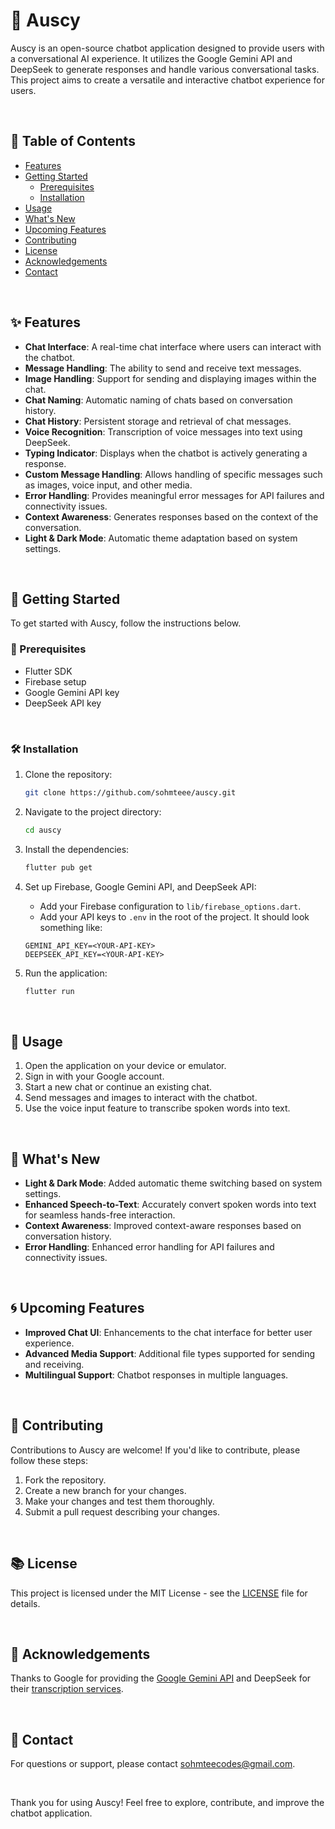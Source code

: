 # 🤖 Auscy

Auscy is an open-source chatbot application designed to provide users with a conversational AI experience. It utilizes the Google Gemini API and DeepSeek to generate responses and handle various conversational tasks. This project aims to create a versatile and interactive chatbot experience for users.

<br/>

## 📜 Table of Contents

- [Features](#features)
- [Getting Started](#getting-started)
  - [Prerequisites](#prerequisites)
  - [Installation](#installation)
- [Usage](#usage)
- [What's New](#whats-new)
- [Upcoming Features](#upcoming-features)
- [Contributing](#contributing)
- [License](#license)
- [Acknowledgements](#acknowledgements)
- [Contact](#contact)

<br/>

## ✨ Features

- **Chat Interface**: A real-time chat interface where users can interact with the chatbot.
- **Message Handling**: The ability to send and receive text messages.
- **Image Handling**: Support for sending and displaying images within the chat.
- **Chat Naming**: Automatic naming of chats based on conversation history.
- **Chat History**: Persistent storage and retrieval of chat messages.
- **Voice Recognition**: Transcription of voice messages into text using DeepSeek.
- **Typing Indicator**: Displays when the chatbot is actively generating a response.
- **Custom Message Handling**: Allows handling of specific messages such as images, voice input, and other media.
- **Error Handling**: Provides meaningful error messages for API failures and connectivity issues.
- **Context Awareness**: Generates responses based on the context of the conversation.
- **Light & Dark Mode**: Automatic theme adaptation based on system settings.

<br/>

## 🚀 Getting Started

To get started with Auscy, follow the instructions below.

### 📝 Prerequisites

- Flutter SDK
- Firebase setup
- Google Gemini API key
- DeepSeek API key

<br/>

### 🛠️ Installation

1. Clone the repository:

   ```bash
   git clone https://github.com/sohmteee/auscy.git
   ```

2. Navigate to the project directory:

   ```bash
   cd auscy
   ```

3. Install the dependencies:

   ```bash
   flutter pub get
   ```

4. Set up Firebase, Google Gemini API, and DeepSeek API:

   - Add your Firebase configuration to `lib/firebase_options.dart`.
   - Add your API keys to `.env` in the root of the project. It should look something like:

   ```
   GEMINI_API_KEY=<YOUR-API-KEY>
   DEEPSEEK_API_KEY=<YOUR-API-KEY>
   ```

5. Run the application:

   ```bash
   flutter run
   ```

<br/>

## 💬 Usage

1. Open the application on your device or emulator.
2. Sign in with your Google account.
3. Start a new chat or continue an existing chat.
4. Send messages and images to interact with the chatbot.
5. Use the voice input feature to transcribe spoken words into text.

<br/>

## 💎 What's New

- **Light & Dark Mode**: Added automatic theme switching based on system settings.
- **Enhanced Speech-to-Text**: Accurately convert spoken words into text for seamless hands-free interaction.
- **Context Awareness**: Improved context-aware responses based on conversation history.
- **Error Handling**: Enhanced error handling for API failures and connectivity issues.

<br/>

## 🌀 Upcoming Features

- **Improved Chat UI**: Enhancements to the chat interface for better user experience.
- **Advanced Media Support**: Additional file types supported for sending and receiving.
- **Multilingual Support**: Chatbot responses in multiple languages.

<br/>

## 🤝 Contributing

Contributions to Auscy are welcome! If you'd like to contribute, please follow these steps:

1. Fork the repository.
2. Create a new branch for your changes.
3. Make your changes and test them thoroughly.
4. Submit a pull request describing your changes.

<br/>

## 📚 License

This project is licensed under the MIT License - see the [LICENSE](https://opensource.org/license/mit) file for details.

<br/>

## 🙏 Acknowledgements

Thanks to Google for providing the [Google Gemini API](https://ai.google.dev/) and DeepSeek for their [transcription services](https://deepseek.com/).

<br/>

## 📧 Contact

For questions or support, please contact [sohmteecodes@gmail.com](mailto:sohmteecodes@gmail.com).

<br/>

Thank you for using Auscy! Feel free to explore, contribute, and improve the chatbot application.
